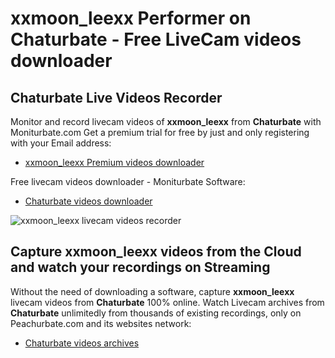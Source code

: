 # xxmoon_leexx Performer on Chaturbate - Free LiveCam videos downloader

## Chaturbate Live Videos Recorder

Monitor and record livecam videos of **xxmoon_leexx** from **Chaturbate** with Moniturbate.com
Get a premium trial for free by just and only registering with your Email address:
* [xxmoon_leexx Premium videos downloader](https://moniturbate.com/request-demo-licence-key.html)

Free livecam videos downloader - Moniturbate Software:
* [Chaturbate videos downloader](https://moniturbate.com/moniturbate-download-software.html)

![xxmoon_leexx livecam videos recorder](https://peachurnet.com/templates/moniturbate-software.png)


## Capture xxmoon_leexx videos from the Cloud and watch your recordings on Streaming

Without the need of downloading a software, capture **xxmoon_leexx** livecam videos from **Chaturbate** 100% online.
Watch Livecam archives from **Chaturbate** unlimitedly from thousands of existing recordings, only on Peachurbate.com and its websites network:
* [Chaturbate videos archives](https://peachurnet.com/)